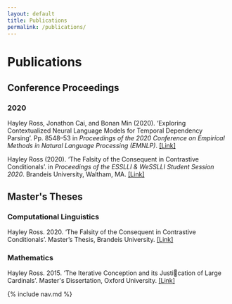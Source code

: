 ```yaml
---
layout: default
title: Publications
permalink: /publications/
---
```


# Publications

## Conference Proceedings

### 2020

Hayley Ross, Jonathon Cai, and Bonan Min (2020). ‘Exploring Contextualized Neural Language Models for Temporal Dependency Parsing’. Pp. 8548–53 in <i>Proceedings of the 2020 Conference on Empirical Methods in Natural Language Processing (EMNLP)</i>. [\[Link\]](https://www.aclweb.org/anthology/2020.emnlp-main.689)

Hayley Ross (2020). ‘The Falsity of the Consequent in Contrastive Conditionals’. in <i>Proceedings of the ESSLLI &amp; WeSSLLI Student Session 2020</i>. Brandeis University, Waltham, MA. [\[Link\]](https://www.brandeis.edu/nasslli2020/pdfs/student-session-proceedings-compressed.pdf)

## Master's Theses

### Computational Linguistics

Hayley Ross. 2020. ‘The Falsity of the Consequent in Contrastive Conditionals’. Master’s Thesis, Brandeis University. [\[Link\]](https://hdl.handle.net/10192/37528)

### Mathematics

Hayley Ross. 2015. ‘The Iterative Conception and its Justication of Large Cardinals’. Master's Dissertation, Oxford University. [\[Link\]](/assets/publications/SetTheoryDissertation.pdf)

{% include nav.md %}
